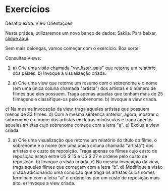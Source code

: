 # Exercícios

Desafio extra: View 
Orientações 

Nesta prática, utilizaremos um novo banco de dados: Sakila.
Para baixar, [clique aqui](https://drive.google.com/file/d/1-ymz1gK3VmVx-UGOVNCXs5mIhtMnPtjv/view).


Sem mais delongas, vamos começar com o exercício.
Boa sorte!

Consultas 
Views: 

1. a) Crie uma visão chamada "vw_listar_pais" que retorne um relatório dos países.
b) Invoque a visualização criada.


2.  a) Crie uma view que retorne um resumo com o sobrenome e o nome (em uma única coluna chamada "artista") dos artistas e o número de filmes que eles possuem. Traga apenas aquelas que tenham mais de 25 filmagens e classifique-os pelo sobrenome. 
b) Invoque a view criada.

c) Na mesma invocação da view, traga aqueles artistas que possuem menos de 33 filmes. 
d) Com a mesma sentença anterior, agora, mostrar o sobrenome e o nome dos artistas em letras minúsculas e traga apenas aqueles artistas cujo sobrenome comece com a letra "a".
e) Exclua a view criada. 




3. a) Crie uma visualização que retorne um relatório do título do filme, o sobrenome e o nome (em uma única coluna chamada "artista") dos artistas e o custo de reposição. Traga apenas os filmes cujo custo de reposição esteja entre US $ 15 e US $ 27 e ordene pelo custo de reposição.
b) Invoque a visão criada. 
c) Na mesma invocação da view, traga aqueles filmes que começam com a letra “b”. 
d) Modifique a visão criada adicionando uma condição que traga os artistas cujos nomes terminam com a letra "a" e ordene-os por um custo de reposição mais alto.
e) Invoque a view criada.
